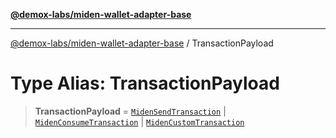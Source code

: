 [**@demox-labs/miden-wallet-adapter-base**](../README.md)

***

[@demox-labs/miden-wallet-adapter-base](../README.md) / TransactionPayload

# Type Alias: TransactionPayload

> **TransactionPayload** = [`MidenSendTransaction`](../interfaces/MidenSendTransaction.md) \| [`MidenConsumeTransaction`](../interfaces/MidenConsumeTransaction.md) \| [`MidenCustomTransaction`](../interfaces/MidenCustomTransaction.md)
